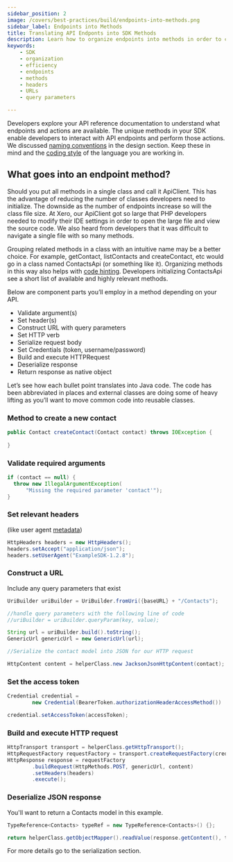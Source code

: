 ```yaml
---
sidebar_position: 2
image: /covers/best-practices/build/endpoints-into-methods.png
sidebar_label: Endpoints into Methods
title: Translating API Endponts into SDK Methods
description: Learn how to organize endpoints into methods in order to create an efficient SDK. Discover best practices when setting headers and constructing URLs with query parameters, and find out how to reduce the number of classes developers need to initialize.
keywords: 
    - SDK
    - organization
    - efficiency
    - endpoints
    - methods
    - headers
    - URLs
    - query parameters

---
```


Developers explore your API reference documentation to understand what endpoints and actions are available. The unique methods in your SDK enable developers to interact with API endpoints and perform those actions. We discussed [naming conventions](/docs/best-practices/design/naming-conventions) in the design section. Keep these in mind and the [coding style](/docs/best-practices/design/idiomatic-code) of the language you are working in.

## What goes into an endpoint method?
Should you put all methods in a single class and call it ApiClient. This has the advantage of reducing the number of classes developers need to initialize. The downside as the number of endpoints increase so will the class file size. At Xero, our ApiClient got so large that PHP developers needed to modify their IDE settings in order to open the large file and view the source code. We also heard from developers that it was difficult to navigate a single file with so many methods.

Grouping related methods in a class with an intuitive name may be a better choice. For example, getContact, listContacts and createContact, etc would go in a class named ContactsApi (or something like it). Organizing methods in this way also helps with [code hinting](/docs/best-practices/design/code-hinting). Developers initializing ContactsApi see a short list of available and highly relevant methods.

Below are component parts you’ll employ in a method depending on your API.

* Validate argument(s) 
* Set header(s)
* Construct URL with query parameters
* Set HTTP verb
* Serialize request body 
* Set Credentials (token, username/password)
* Build and execute HTTPRequest
* Deserialize response
* Return response as native object

Let’s see how each bullet point translates into Java code. The code has been abbreviated in places and  external classes are doing some of heavy lifting as you’ll want to move common code into reusable classes.

### Method to create a new contact 

``` java
public Contact createContact(Contact contact) throws IOException {
    
}
```

### Validate required arguments

``` java
if (contact == null) {
  throw new IllegalArgumentException(
      "Missing the required parameter 'contact'");
}
```

### Set relevant headers 
(like user agent [metadata](/docs/best-practices/build/managing-metadata))

``` java
HttpHeaders headers = new HttpHeaders();
headers.setAccept("application/json");
headers.setUserAgent("ExampleSDK-1.2.8");
```

### Construct a URL
Include any query parameters that exist

``` java
UriBuilder uriBuilder = UriBuilder.fromUri({baseURL} + "/Contacts");

//handle query parameters with the following line of code
//uriBuilder = uriBuilder.queryParam(key, value);

String url = uriBuilder.build().toString();
GenericUrl genericUrl = new GenericUrl(url);

//Serialize the contact model into JSON for our HTTP request

HttpContent content = helperClass.new JacksonJsonHttpContent(contact);
```

### Set the access token

``` java
Credential credential =
        new Credential(BearerToken.authorizationHeaderAccessMethod())

credential.setAccessToken(accessToken);
```

### Build and execute HTTP request

``` java
HttpTransport transport = helperClass.getHttpTransport();
HttpRequestFactory requestFactory = transport.createRequestFactory(credential);
HttpResponse response = requestFactory
        .buildRequest(HttpMethods.POST, genericUrl, content)
        .setHeaders(headers)
        .execute();
```

### Deserialize JSON response 
You'll want to return a Contacts model in this example.  

``` java
TypeReference<Contacts> typeRef = new TypeReference<Contacts>() {};

return helperClass.getObjectMapper().readValue(response.getContent(), typeRef);
```

For more details go to the serialization section.
